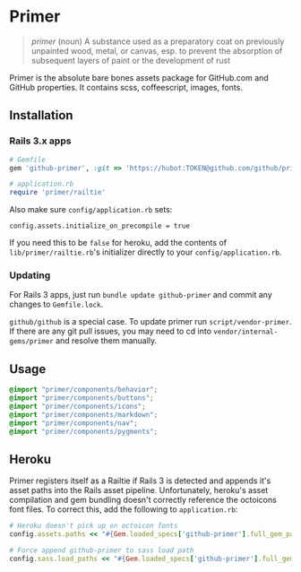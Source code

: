 # Primer

> *primer* (noun)
> A substance used as a preparatory coat on previously unpainted wood, metal, or canvas, esp. to prevent the absorption of subsequent layers of paint or the development of rust

Primer is the absolute bare bones assets package for GitHub.com and GitHub properties. It contains scss, coffeescript, images, fonts.

## Installation

### Rails 3.x apps

``` ruby
# Gemfile
gem 'github-primer', :git => 'https://hubot:TOKEN@github.com/github/primer.git'

# application.rb
require 'primer/railtie'
```

Also make sure `config/application.rb` sets:

```
config.assets.initialize_on_precompile = true
```

If you need this to be `false` for heroku, add the contents of
`lib/primer/railtie.rb`'s initializer directly to your
`config/application.rb`.

### Updating

For Rails 3 apps, just run `bundle update github-primer` and commit any changes to `Gemfile.lock`.

`github/github` is a special case. To update primer run `script/vendor-primer`. If there are any git pull issues, you may need to cd into `vendor/internal-gems/primer` and resolve them manually.

## Usage

```css
@import "primer/components/behavior";
@import "primer/components/buttons";
@import "primer/components/icons";
@import "primer/components/markdown";
@import "primer/components/nav";
@import "primer/components/pygments";
```

## Heroku

Primer registers itself as a Railtie if Rails 3 is detected and appends it's
asset paths into the Rails asset pipeline. Unfortunately, heroku's asset
compilation and gem bundling doesn't correctly reference the octoicons font
files. To correct this, add the following to `application.rb`:

```ruby
# Heroku doesn't pick up on octoicon fonts
config.assets.paths << "#{Gem.loaded_specs['github-primer'].full_gem_path}/app/assets/fonts"

# Force append github-primer to sass load path
config.sass.load_paths << "#{Gem.loaded_specs['github-primer'].full_gem_path}/app/assets/stylesheets"
```

